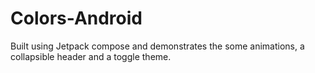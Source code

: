 # Colors-Android
Built using Jetpack compose and demonstrates the some animations, a collapsible header and a toggle theme.
